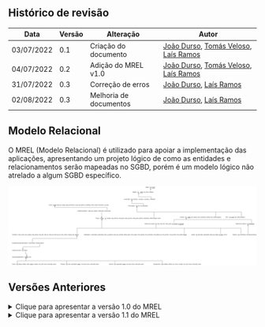 ## Histórico de revisão

| Data       | Versão | Alteração              | Autor                                                                                                                                    |
| ---------- | ------ | ---------------------- | ---------------------------------------------------------------------------------------------------------------------------------------- |
| 03/07/2022 | 0.1    | Criação do documento   | [João Durso](https://github.com/jvsdurso), [Tomás Veloso](https://github.com/tomasvelos0), [Laís Ramos](https://github.com/laisramos123) |
| 04/07/2022 | 0.2    | Adição do MREL v1.0    | [João Durso](https://github.com/jvsdurso), [Tomás Veloso](https://github.com/tomasvelos0), [Laís Ramos](https://github.com/laisramos123) |
| 31/07/2022 | 0.3    | Correção de erros      | [João Durso](https://github.com/jvsdurso), [Laís Ramos](https://github.com/laisramos123)                                                 |
| 02/08/2022 | 0.3    | Melhoria de documentos | [João Durso](https://github.com/jvsdurso), [Laís Ramos](https://github.com/laisramos123)                                                 |

## Modelo Relacional

O MREL (Modelo Relacional) é utilizado para apoiar a implementação das aplicações, apresentando um projeto lógico de como as entidades e relacionamentos serão mapeadas no SGBD, porém é um modelo lógico não atrelado a algum SGBD específico.

![MREL v1.1](../assets/images/MREL/MRELv1_1.png)

## Versões Anteriores

<details>
<summary>Clique para apresentar a versão 1.0 do MREL</summary>
 
### MREL v1.0
 
Como o Modelo Relacional foi feito no [Google Drive](https://drive.google.com/file/d/116N7p4iBj1Jgl5VEohrv1pRYw0CqJupo/view?usp=sharing), através da plataforma Diagrams(draw.io), não teve como restaurar todo o histórico de modificações. Portanto, somente as mudanças a partir da versão 1.0 serão documentadas.
 
![MREL v1.0](../assets/images/MREL/MRELv1_0.png)
 
**Autor(es):**<br>
[João Durso](https://github.com/jvsdurso)
</details>

<details>
<summary>Clique para apresentar a versão 1.1 do MREL</summary>
 
### MREL v1.1
As modificações realizadas nesta versão foram:
- Nome de criatura agora é chave candidata (único);
- Adição do atributo 'nome' em mapa, região e NPC;
- O email passa a ser chave primária de conta;
- ContaPossuiPlayer agora só possui o último acesso, que foi retirado de 'Player';
- Adição de 'level' em 'Player';
- Nome de player passa a ser chave primária de player;
- Player não possui mais capacidade, que foi atrelado ao inventário e às habilidades;
- Habilidade e Inventário não possui mais um id próprio, pois são entidades fraca. Agora a chave primária é o próprio 'Player' por meio de 'nomePlayer';
- Correções gramaticais.

![MREL v1.1](../assets/images/MREL/MRELv1_1.png)

**Autor(es):**<br>
[João Durso](https://github.com/jvsdurso), [Lais Ramos](https://github.com/laisramos123) <br><br>

</details>
